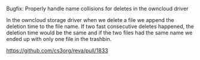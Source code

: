 Bugfix: Properly handle name collisions for deletes in the owncloud driver 

In the owncloud storage driver when we delete a file we append the deletion time to the file name.
If two fast consecutive deletes happened, the deletion time would be the same and if the two files had the same name we ended up with only one file in the trashbin.

https://github.com/cs3org/reva/pull/1833
